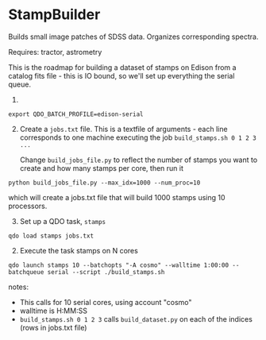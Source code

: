# StampBuilder
Builds small image patches of SDSS data.  Organizes corresponding spectra.

Requires: tractor, astrometry

This is the roadmap for building a dataset of stamps on Edison from a catalog
fits file - this is IO bound, so we'll set up everything the serial queue.

1. 
  ```
  export QDO_BATCH_PROFILE=edison-serial
  ```

2. Create a `jobs.txt` file.  This is a textfile of arguments - each line 
   corresponds to one machine executing the job `build_stamps.sh 0 1 2 3 ...`

   Change `build_jobs_file.py` to reflect the number of stamps you want to create
   and how many stamps per core, then run it
  ```
  python build_jobs_file.py --max_idx=1000 --num_proc=10
  ```
  which will create a jobs.txt file that will build 1000 stamps using 10 processors.

3. Set up a QDO task, `stamps`
  ```
  qdo load stamps jobs.txt
  ```

2. Execute the task stamps on N cores
  ```
  qdo launch stamps 10 --batchopts "-A cosmo" --walltime 1:00:00 --batchqueue serial --script ./build_stamps.sh
  ```
  notes:
  * This calls for 10 serial cores, using account "cosmo"
  * walltime is H:MM:SS
  * `build_stamps.sh 0 1 2 3` calls `build_dataset.py` on each of the indices
    (rows in jobs.txt file)
